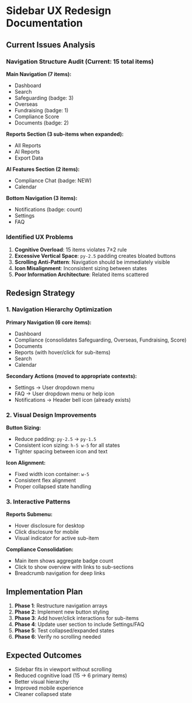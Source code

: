 # Sidebar UX Redesign Documentation

## Current Issues Analysis

### Navigation Structure Audit (Current: 15 total items)

**Main Navigation (7 items):**
- Dashboard
- Search  
- Safeguarding (badge: 3)
- Overseas
- Fundraising (badge: 1)
- Compliance Score
- Documents (badge: 2)

**Reports Section (3 sub-items when expanded):**
- All Reports
- AI Reports  
- Export Data

**AI Features Section (2 items):**
- Compliance Chat (badge: NEW)
- Calendar

**Bottom Navigation (3 items):**
- Notifications (badge: count)
- Settings
- FAQ

### Identified UX Problems

1. **Cognitive Overload**: 15 items violates 7±2 rule
2. **Excessive Vertical Space**: `py-2.5` padding creates bloated buttons
3. **Scrolling Anti-Pattern**: Navigation should be immediately visible
4. **Icon Misalignment**: Inconsistent sizing between states
5. **Poor Information Architecture**: Related items scattered

## Redesign Strategy

### 1. Navigation Hierarchy Optimization

**Primary Navigation (6 core items):**
- Dashboard
- Compliance (consolidates Safeguarding, Overseas, Fundraising, Score)
- Documents  
- Reports (with hover/click for sub-items)
- Search
- Calendar

**Secondary Actions (moved to appropriate contexts):**
- Settings → User dropdown menu
- FAQ → User dropdown menu or help icon
- Notifications → Header bell icon (already exists)

### 2. Visual Design Improvements

**Button Sizing:**
- Reduce padding: `py-2.5` → `py-1.5`
- Consistent icon sizing: `h-5 w-5` for all states
- Tighter spacing between icon and text

**Icon Alignment:**
- Fixed width icon container: `w-5`
- Consistent flex alignment
- Proper collapsed state handling

### 3. Interactive Patterns

**Reports Submenu:**
- Hover disclosure for desktop
- Click disclosure for mobile
- Visual indicator for active sub-item

**Compliance Consolidation:**
- Main item shows aggregate badge count
- Click to show overview with links to sub-sections
- Breadcrumb navigation for deep links

## Implementation Plan

1. **Phase 1**: Restructure navigation arrays
2. **Phase 2**: Implement new button styling  
3. **Phase 3**: Add hover/click interactions for sub-items
4. **Phase 4**: Update user section to include Settings/FAQ
5. **Phase 5**: Test collapsed/expanded states
6. **Phase 6**: Verify no scrolling needed

## Expected Outcomes

- Sidebar fits in viewport without scrolling
- Reduced cognitive load (15 → 6 primary items)
- Better visual hierarchy
- Improved mobile experience
- Cleaner collapsed state